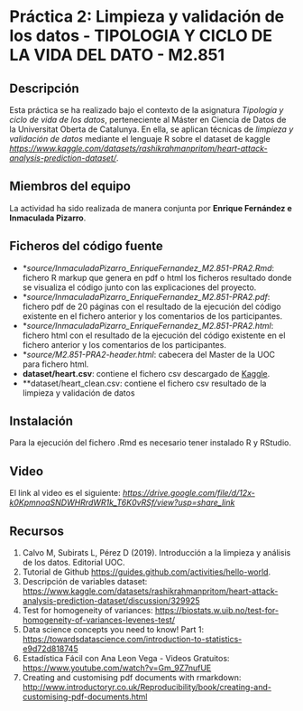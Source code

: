
# Práctica 2: Limpieza y validación de los datos - TIPOLOGIA Y CICLO DE LA VIDA DEL DATO - M2.851

## Descripción

Esta práctica se ha realizado bajo el contexto de la asignatura _Tipología y ciclo de vida de los datos_, perteneciente al Máster en Ciencia de Datos de la Universitat Oberta de Catalunya. En ella, se aplican técnicas de _limpieza y validación de datos_ mediante el lenguaje R sobre el dataset de kaggle _https://www.kaggle.com/datasets/rashikrahmanpritom/heart-attack-analysis-prediction-dataset/_.

## Miembros del equipo

La actividad ha sido realizada de manera conjunta por **Enrique Fernández e Inmaculada Pizarro**.

## Ficheros del código fuente

* **source/InmaculadaPizarro_EnriqueFernandez_M2.851-PRA2.Rmd*: fichero R markup que genera en pdf o html los ficheros resultado donde se visualiza el código junto con las explicaciones del proyecto.
* **source/InmaculadaPizarro_EnriqueFernandez_M2.851-PRA2.pdf*: fichero pdf de 20 páginas con el resultado de la ejecución del código existente en el fichero anterior y los comentarios de los participantes.
* **source/InmaculadaPizarro_EnriqueFernandez_M2.851-PRA2.html*: fichero html con el resultado de la ejecución del código existente en el fichero anterior y los comentarios de los participantes.
* **source/M2.851-PRA2-header.html*: cabecera del Master de la UOC para fichero html.
* **dataset/heart.csv**: contiene el fichero csv descargado de [Kaggle](https://www.kaggle.com/datasets/rashikrahmanpritom/heart-attack-analysis-prediction-dataset/).
* **dataset/heart_clean.csv: contiene el fichero csv resultado de la limpieza y validación de datos

## Instalación ##

Para la ejecución del fichero .Rmd es necesario tener instalado R y RStudio.

## Video ##

El link al video es el siguiente: _https://drive.google.com/file/d/12x-k0KpmnoaSNDWHRrdWR1k_T6K0vRSf/view?usp=share_link_

## Recursos

1. Calvo M, Subirats L, Pérez D (2019). Introducción a la limpieza y análisis de los datos. Editorial UOC. 
2. Tutorial de Github https://guides.github.com/activities/hello-world.
3. Descripción de variables dataset: <https://www.kaggle.com/datasets/rashikrahmanpritom/heart-attack-analysis-prediction-dataset/discussion/329925>
4. Test for homogeneity of variances: <https://biostats.w.uib.no/test-for-homogeneity-of-variances-levenes-test/>
5. Data science concepts you need to know! Part 1: <https://towardsdatascience.com/introduction-to-statistics-e9d72d818745>
6. Estadística Fácil con Ana Leon Vega - Videos Gratuitos: https://www.youtube.com/watch?v=Gm_9Z7nufUE
7. Creating and customising pdf documents with rmarkdown: http://www.introductoryr.co.uk/Reproducibility/book/creating-and-customising-pdf-documents.html
